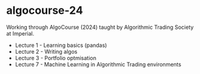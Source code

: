 # algocourse-24
Working through AlgoCourse (2024) taught by Algorithmic Trading Society at Imperial. 

- Lecture 1 - Learning basics (pandas)
- Lecture 2 - Writing algos 
- Lecture 3 - Portfolio optmisation
- Lecture 7 - Machine Learning in Algorithmic Trading environments
